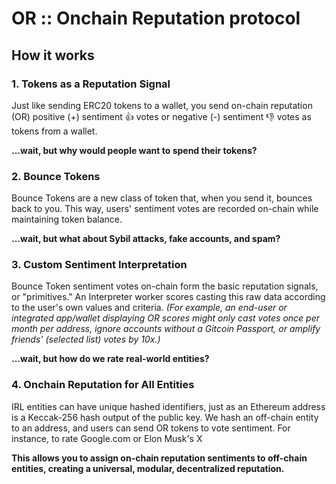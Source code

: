 # OR :: Onchain Reputation protocol

## How it works

### 1. Tokens as a Reputation Signal

Just like sending ERC20 tokens to a wallet, you send on-chain reputation (OR) positive (+) sentiment 👍 votes or negative (-) sentiment 👎 votes as tokens from a wallet.

**...wait, but why would people want to spend their tokens?**


### 2. Bounce Tokens

Bounce Tokens are a new class of token that, when you send it, bounces back to you. This way, users' sentiment votes are recorded on-chain while maintaining token balance.

**...wait, but what about Sybil attacks, fake accounts, and spam?**

### 3. Custom Sentiment Interpretation

Bounce Token sentiment votes on-chain form the basic reputation signals, or "primitives." An Interpreter worker scores casting this raw data according to the user's own values and criteria. _(For example, an end-user or integrated app/wallet displaying OR scores might only cast votes once per month per address, ignore accounts without a Gitcoin Passport, or amplify friends' (selected list) votes by 10x.)_

**...wait, but how do we rate real-world entities?**


### 4. Onchain Reputation for All Entities

IRL entities can have unique hashed identifiers, just as an Ethereum address is a Keccak-256 hash output of the public key. We hash an off-chain entity to an address, and users can send OR tokens to vote sentiment. For instance, to rate Google.com or Elon Musk's X

**This allows you to assign on-chain reputation sentiments to off-chain entities, creating a universal, modular, decentralized reputation.**